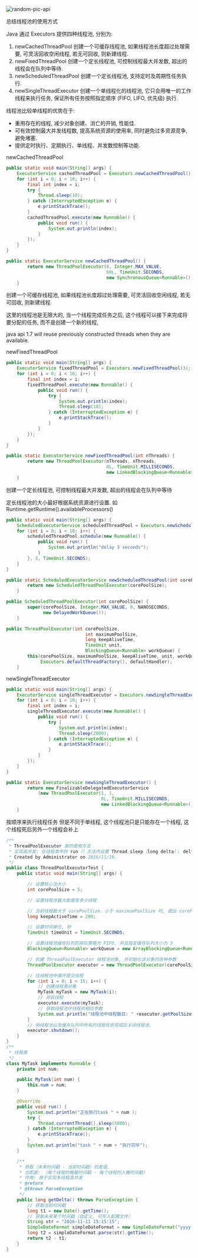<!-- markdownlint-disable-next-line MD033 -->
<meta name="referrer" content="no-referrer"/>

![random-pic-api](https://api.dong4j.ink:1024/cover?spm={{spm}})

总结线程池的使用方式

<!-- more -->

Java 通过 Executors 提供四种线程池, 分别为:

1. newCachedThreadPool 创建一个可缓存线程池, 如果线程池长度超过处理需要, 可灵活回收空闲线程, 若无可回收, 则新建线程.
2. newFixedThreadPool 创建一个定长线程池, 可控制线程最大并发数, 超出的线程会在队列中等待.
3. newScheduledThreadPool 创建一个定长线程池, 支持定时及周期性任务执行.
4. newSingleThreadExecutor 创建一个单线程化的线程池, 它只会用唯一的工作线程来执行任务, 保证所有任务按照指定顺序 (FIFO, LIFO, 优先级) 执行.

线程池比较单线程的优势在于:

- 重用存在的线程, 减少对象创建、消亡的开销, 性能佳.
- 可有效控制最大并发线程数, 提高系统资源的使用率, 同时避免过多资源竞争, 避免堵塞.
- 提供定时执行、定期执行、单线程、并发数控制等功能.

newCachedThreadPool

```java
public static void main(String[] args) {
    ExecutorService cachedThreadPool = Executors.newCachedThreadPool();
    for (int i = 0; i < 10; i++) {
        final int index = i;
        try {
            Thread.sleep(10);
        } catch (InterruptedException e) {
            e.printStackTrace();
        }
        cachedThreadPool.execute(new Runnable() {
            public void run() {
                System.out.println(index);
            }
        });
    }
}
```

```java
public static ExecutorService newCachedThreadPool() {
        return new ThreadPoolExecutor(0, Integer.MAX_VALUE,
                                      60L, TimeUnit.SECONDS,
                                      new SynchronousQueue<Runnable>());
    }
```

创建一个可缓存线程池, 如果线程池长度超过处理需要, 可灵活回收空闲线程, 若无可回收, 则新建线程.

这里的线程池是无限大的, 当一个线程完成任务之后, 这个线程可以接下来完成将要分配的任务, 而不是创建一个新的线程,

java api 1.7 will reuse previously constructed threads when they are available.

newFixedThreadPool

```java
public static void main(String[] args) {
    ExecutorService fixedThreadPool = Executors.newFixedThreadPool(3);
    for (int i = 0; i < 10; i++) {
        final int index = i;
        fixedThreadPool.execute(new Runnable() {
            public void run() {
                try {
                    System.out.println(index);
                    Thread.sleep(10);
                } catch (InterruptedException e) {
                    e.printStackTrace();
                }
            }
        });
    }
}
```

```java
public static ExecutorService newFixedThreadPool(int nThreads) {
        return new ThreadPoolExecutor(nThreads, nThreads,
                                      0L, TimeUnit.MILLISECONDS,
                                      new LinkedBlockingQueue<Runnable>());
    }
```

创建一个定长线程池, 可控制线程最大并发数, 超出的线程会在队列中等待

定长线程池的大小最好根据系统资源进行设置. 如 Runtime.getRuntime().availableProcessors()

```java
public static void main(String[] args) {
    ScheduledExecutorService scheduledThreadPool = Executors.newScheduledThreadPool(5);
    for (int i = 0; i < 10; i++) {
        scheduledThreadPool.schedule(new Runnable() {
            public void run() {
                System.out.println("delay 3 seconds");
            }
        }, 3, TimeUnit.SECONDS);
    }
}
```

```java
public static ScheduledExecutorService newScheduledThreadPool(int corePoolSize) {
        return new ScheduledThreadPoolExecutor(corePoolSize);
    }

public ScheduledThreadPoolExecutor(int corePoolSize) {
        super(corePoolSize, Integer.MAX_VALUE, 0, NANOSECONDS,
              new DelayedWorkQueue());
    }

public ThreadPoolExecutor(int corePoolSize,
                              int maximumPoolSize,
                              long keepAliveTime,
                              TimeUnit unit,
                              BlockingQueue<Runnable> workQueue) {
        this(corePoolSize, maximumPoolSize, keepAliveTime, unit, workQueue,
             Executors.defaultThreadFactory(), defaultHandler);
    }
```

newSingleThreadExecutor

```java
public static void main(String[] args) {
    ExecutorService singleThreadExecutor = Executors.newSingleThreadExecutor();
    for (int i = 0; i < 10; i++) {
        final int index = i;
        singleThreadExecutor.execute(new Runnable() {
            public void run() {
                try {
                    System.out.println(index);
                    Thread.sleep(2000);
                } catch (InterruptedException e) {
                    e.printStackTrace();
                }
            }
        });
    }
}
```

```java
public static ExecutorService newSingleThreadExecutor() {
        return new FinalizableDelegatedExecutorService
            (new ThreadPoolExecutor(1, 1,
                                    0L, TimeUnit.MILLISECONDS,
                                    new LinkedBlockingQueue<Runnable>()));
    }
```

按顺序来执行线程任务 但是不同于单线程, 这个线程池只是只能存在一个线程, 这个线程死后另外一个线程会补上

```java
/**
 * ThreadPoolExecutor 类的使用方法
 * 实现高并发: 在线程类中的 run（）方法内设置 Thread.sleep（long delta）； delta 取值为: （并发开始时间戳 - 线程开始时间戳）
 * Created by Administrator on 2016/11/19.
 */
public class ThreadPoolExecutorTest {
    public static void main(String[] args) {

        // 设置核心池大小
        int corePoolSize = 5;

        // 设置线程池最大能接受多少线程

        // 当前线程数大于 corePoolSize、小于 maximumPoolSize 时, 超出 corePoolSize 的线程数的生命周期
        long keepActiveTime = 200;

        // 设置时间单位, 秒
        TimeUnit timeUnit = TimeUnit.SECONDS;

        // 设置线程池缓存队列的排队策略为 FIFO, 并且指定缓存队列大小为 5
        BlockingQueue<Runnable> workQueue = new ArrayBlockingQueue<Runnable>(5);

        // 创建 ThreadPoolExecutor 线程池对象, 并初始化该对象的各种参数
        ThreadPoolExecutor executor = new ThreadPoolExecutor(corePoolSize, maximumPoolSize, keepActiveTime, timeUnit,workQueue);

        // 往线程池中循环提交线程
        for (int i = 0; i < 15; i++) {
            // 创建线程类对象
            MyTask myTask = new MyTask(i);
            // 开启线程
            executor.execute(myTask);
            // 获取线程池中线程的相应参数
            System.out.println("线程池中线程数目: " +executor.getPoolSize() + ", 队列中等待执行的任务数目: "+executor.getQueue().size() + ", 已执行完的任务数目: "+executor.getCompletedTaskCount());
        }
        // 待线程池以及缓存队列中所有的线程任务完成后关闭线程池.
        executor.shutdown();
    }
}
/**
 * 线程类
 */
class MyTask implements Runnable {
    private int num;

    public MyTask(int num) {
        this.num = num;
    }

    @Override
    public void run() {
        System.out.println("正在执行task " + num );
        try {
            Thread.currentThread().sleep(5000);
        } catch (InterruptedException e) {
            e.printStackTrace();
        }
        System.out.println("task " + num + "执行完毕");
    }

    /**
     * 获取（未来时间戳 - 当前时间戳）的差值,
     * 也即是: （每个线程的睡醒时间戳 - 每个线程的入睡时间戳）
     * 作用: 用于实现多线程高并发
     * @return
     * @throws ParseException
     */
    public long getDelta() throws ParseException {
        // 获取当前时间戳
        long t1 = new Date().getTime();
        // 获取未来某个时间戳（自定义, 可写入配置文件）
        String str = "2016-11-11 15:15:15";
        SimpleDateFormat simpleDateFormat = new SimpleDateFormat("yyyy-MM-dd HH:mm:ss");
        long t2 = simpleDateFormat.parse(str).getTime();
        return t2 - t1;
    }
}
```